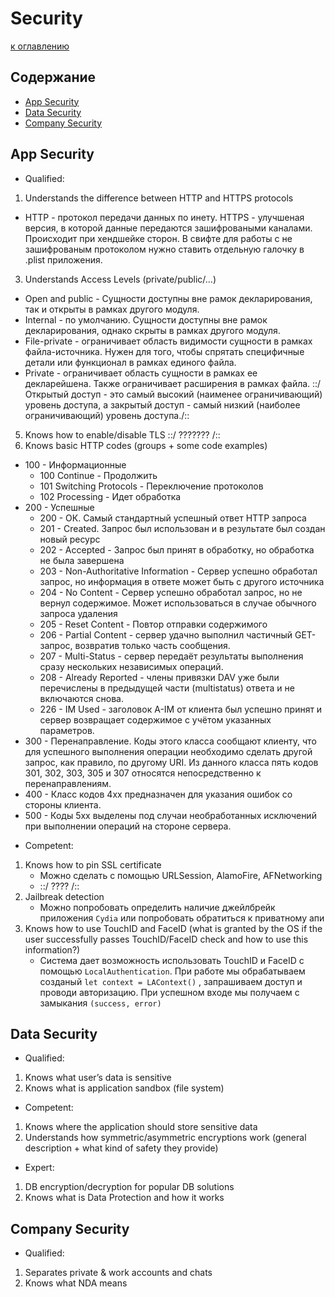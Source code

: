 # Security

[к оглавлению](./README.md)

## Содержание

- [App Security](./Security.md#app-security)
- [Data Security](./Security.md#data-security)
- [Company Security](./Security.md#company-security)


## <a id="app-security"></a> App Security

- Qualified:
1. Understands the difference between HTTP and HTTPS protocols
* HTTP - протокол передачи данных по инету. HTTPS - улучшеная версия, в которой данные передаются зашифроваными каналами. Происходит при хендшейке сторон. В свифте для работы с не зашифрованым протоколом нужно ставить отдельную галочку в .plist приложения.
3. Understands Access Levels (private/public/…)
* Open and public - Сущности доступны вне рамок декларирования, так и открыты в рамках другого модуля.
* Internal - по умолчанию. Сущности доступны вне рамок декларирования, однако скрыты в рамках другого модуля.
* File-private - ограничивает область видимости сущности в рамках файла-источника. Нужен для того, чтобы спрятать специфичные детали или функционал в рамках единого файла.
* Private - ограничивает область сущности в рамках ее декларейшена. Также ограничивает расширения в рамках файла.
::/Открытый доступ - это самый высокий (наименее ограничивающий) уровень доступа, а закрытый доступ - самый низкий (наиболее ограничивающий) уровень доступа./::
5. Knows how to enable/disable TLS
::/ ??????? /:: 
7. Knows basic HTTP codes (groups + some code examples)
* 100 - Информационные
    * 100 Continue - Продолжить
    * 101 Switching Protocols - Переключение протоколов
    * 102 Processing - Идет обработка
* 200 - Успешные
    * 200 - ОК. Самый стандартный успешный ответ HTTP запроса
    * 201 - Created. Запрос был использован и в результате был создан новый ресурс
    * 202 - Accepted - Запрос был принят в обработку, но обработка не была завершена
    * 203 - Non-Authoritative Information - Сервер успешно обработал запрос, но информация в ответе может быть с другого источника
    * 204 - No Content - Сервер успешно обработал запрос, но не вернул содержимое. Может использоваться в случае обычного запроса удаления
    * 205 - Reset Content - Повтор отправки содержимого
    * 206 - Partial Content - сервер удачно выполнил  частичный GET-запрос, возвратив только часть сообщения.
    * 207 - Multi-Status - сервер передаёт результаты выполнения сразу нескольких независимых операций.
    * 208 - Already Reported - члены привязки DAV уже были перечислены в предыдущей части (multistatus) ответа и не включаются снова.
    * 226 - IM Used - заголовок A-IM от клиента был успешно принят и сервер возвращает содержимое с учётом указанных параметров.
* 300 - Перенаправление. Коды этого класса сообщают клиенту, что для успешного выполнения операции необходимо сделать другой запрос, как правило, по другому URI. Из данного класса пять кодов 301, 302, 303, 305 и 307 относятся непосредственно к перенаправлениям.
* 400 - Класс кодов 4xx предназначен для указания ошибок со стороны клиента.
* 500 - Коды 5xx выделены под случаи необработанных исключений при выполнении операций на стороне сервера.

- Competent:
1. Knows how to pin SSL certificate
    * Можно сделать с помощью URLSession, AlamoFire, AFNetworking
    * ::/ ???? /::
3. Jailbreak detection
    * Можно попробовать определить наличие джейлбрейк приложения `Cydia` или попробовать обратиться к приватному апи
5. Knows how to use TouchID and FaceID (what is granted by the OS if the user successfully passes TouchID/FaceID check and how to use this information?)
    * Система дает возможность использовать TouchID и FaceID с помощью `LocalAuthentication`. При работе мы обрабатываем созданый `let context = LAContext()` , запрашиваем доступ и проводи авторизацию. При успешном входе мы получаем с замыкания `(success, error)`

## <a id="data-security"></a> Data Security

- Qualified:
1. Knows what user’s data is sensitive
2. Knows what is application sandbox (file system)

- Competent:
1. Knows where the application should store sensitive data
2. Understands how symmetric/asymmetric encryptions work (general description + what kind of safety they provide)

- Expert:
1.  DB encryption/decryption for popular DB solutions
2. Knows what is Data Protection and how it works

## <a id="company-security"></a> Company Security

- Qualified:
1. Separates private & work accounts and chats
2. Knows what NDA means
